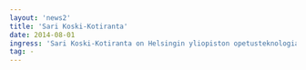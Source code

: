 ```yaml
---
layout: 'news2'
title: 'Sari Koski-Kotiranta'
date: 2014-08-01
ingress: 'Sari Koski-Kotiranta on Helsingin yliopiston opetusteknologiakeskuksen päällikkö ja EXAM-hankkeen ohjausryhmän puheenjohtaja.'
tag: -
---
```


